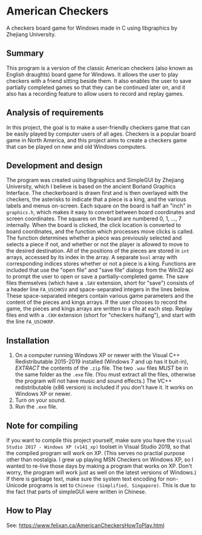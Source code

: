 # American Checkers
 A checkers board game for Windows made in C using libgraphics by Zhejiang University.

## Summary
This program is a version of the classic American checkers (also known as English draughts) board game for Windows. It allows the user to play checkers with a friend sitting beside them. It also enables the user to save partially completed games so that they can be continued later on, and it also has a recording feature to allow users to record and replay games.

## Analysis of requirements
In this project, the goal is to make a user-friendly checkers game that can be easily played by computer users of all ages. Checkers is a popular board game in North America, and this project aims to create a checkers game that can be played on new and old Windows computers.

## Development and design
The program was created using libgraphics and SimpleGUI by Zhejiang University, which I believe is based on the ancient Borland Graphics Interface. The checkerboard is drawn first and is then overlayed with the checkers, the asterisks to indicate that a piece is a king, and the various labels and menus on-screen. Each square on the board is half an "inch" in `graphics.h`, which makes it easy to convert between board coordinates and screen coordinates. The squares on the board are numbered 0, 1, ..., 7 internally. When the board is clicked, the click location is converted to board coordinates, and the function which processes move clicks is called. The function determines whether a piece was previously selected and selects a piece if not, and whether or not the player is allowed to move to the desired destination. All of the positions of the pieces are stored in `int` arrays, accessed by its index in the array. A separate `bool` array with corresponding indices stores whether or not a piece is a king. Functions are included that use the "open file" and "save file" dialogs from the Win32 api to prompt the user to open or save a partially-completed game. The save files themselves (which have a `.SAV` extension, short for "save") consists of a header line `FA_USCHKSV` and space-separated integers in the lines below. These space-separated integers contain various game parameters and the content of the pieces and kings arrays. If the user chooses to record the game, the pieces and kings arrays are written to a file at each step. Replay files end with a `.CKH` extension (short for "checkers huifang"), and start with the line `FA_USCHKRP`.

## Installation
1. On a computer running Windows XP or newer with the Visual C++ Redistributable 2015-2019 installed (Windows 7 and up has it buit-in), *EXTRACT* the contents of the `.zip` file. The two `.wav` files *MUST* be in the same folder as the `.exe` file. (You must extract all the files, otherwise the program will not have music and sound effects.) The VC++ redistributable (x86 version) is included if you don't have it. It works on Windows XP or newer.
2. Turn on your sound.
3. Run the `.exe` file.

## Note for compiling
If you want to compile this project yourself, make sure you have the `Visual Studio 2017 - Windows XP (v141_xp)` toolset in Visual Studio 2019, so that the compiled program will work on XP. (This serves no practial purpose other than nostalgia. I grew up playing MSN Checkers on Windows XP, so I wanted to re-live those days by making a program that works on XP. Don't worry, the program will work just as well on the latest versions of Windows.) If there is garbage text, make sure the system text encoding for non-Unicode programs is set to `Chinese (Simplified, Singapore)`. This is due to the fact that parts of simpleGUI were written in Chinese.

## How to Play
See: https://www.felixan.ca/AmericanCheckersHowToPlay.html